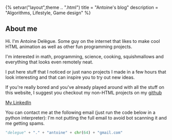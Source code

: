 {%
setvar("layout",theme .. ".html")
title = "Antoine's blog"
description = "Algorithms, Lifestyle, Game design"
%}

## About me

Hi. I'm Antoine Delègue. Some guy on the internet that likes to make cool HTML animation as well as other fun programming projects.

I'm interested in math, programming, science, cooking, squishmallows and everything that looks even remotely neat.

I put here stuff that I noticed or just nano projects I made in a few hours that look interesting and that can inspire
you to try out new ideas.

If you're really bored and you've already played around with all the stuff on this website, I suggest you checkout my non-HTML projects on my [github](https://github.com/vanyle)

[My LinkedIn](https://www.linkedin.com/in/d-antoine/)

You can contact me at the following email (just run the code below in a python interpreter):
I'm not putting the full email to avoid bot scanning it and me getting spams.

```python
"delegue" + "." + "antoine" + chr(64) + "gmail.com"
```

<!-- 100% privacy-first analytics -->
<script async defer src="https://scripts.simpleanalyticscdn.com/latest.js"></script>
<noscript><img src="https://queue.simpleanalyticscdn.com/noscript.gif" alt="" referrerpolicy="no-referrer-when-downgrade" /></noscript>